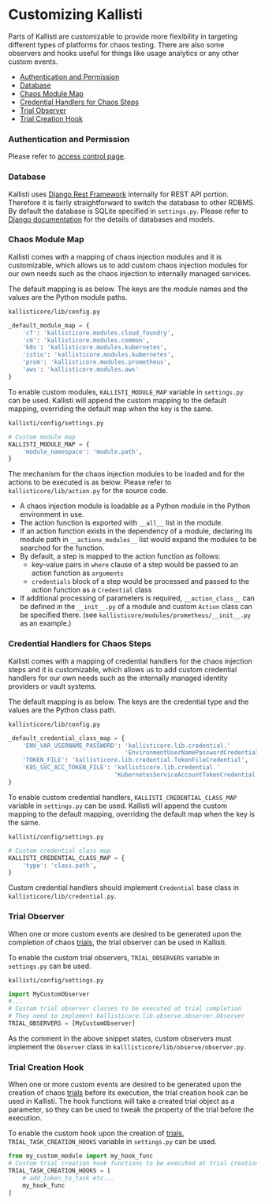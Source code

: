 # Customizing Kallisti

Parts of Kallisti are customizable to provide more flexibility in targeting 
different types of platforms for chaos testing. There are also some observers
and hooks useful for things like usage analytics or any other custom events.

* [Authentication and Permission](#authentication-and-permission)
* [Database](#database)
* [Chaos Module Map](#chaos-module-map)
* [Credential Handlers for Chaos Steps](#credential-handlers-for-chaos-steps)
* [Trial Observer](#trial-observer)
* [Trial Creation Hook](#trial-creation-hook)

### Authentication and Permission

Please refer to [access control page][access-control].

### Database

Kallisti uses [Django Rest Framework](https://www.django-rest-framework.org/)
internally for REST API portion. Therefore it is fairly straightforward to
switch the database to other RDBMS. By default the database is SQLite specified
in `settings.py`. Please refer to
[Django documentation](https://docs.djangoproject.com/en/2.2/topics/db/) for the
details of databases and models.

### Chaos Module Map

Kallisti comes with a mapping of chaos injection modules and it is customizable,
which allows us to add custom chaos injection modules for our own needs such as
the chaos injection to internally managed services.

The default mapping is as below. The keys are the module names and the values
are the Python module paths.

`kallisticore/lib/config.py`

```python
_default_module_map = {
    'cf': 'kallisticore.modules.cloud_foundry',
    'cm': 'kallisticore.modules.common',
    'k8s': 'kallisticore.modules.kubernetes',
    'istio': 'kallisticore.modules.kubernetes',
    'prom': 'kallisticore.modules.prometheus',
    'aws': 'kallisticore.modules.aws'
}
```

To enable custom modules, `KALLISTI_MODULE_MAP` variable in `settings.py` can be
used. Kallisti will append the custom mapping to the default mapping, overriding
the default map when the key is the same.

`kallisti/config/settings.py`

```Python
# Custom module map
KALLISTI_MODULE_MAP = {
    'module_namespace': 'module.path',
}
```

The mechanism for the chaos injection modules to be loaded and for the actions
to be executed is as below. Please refer to `kallisticore/lib/action.py` for the
source code.

* A chaos injection module is loadable as a Python module in the Python
  environment in use.
* The action function is exported with `__all__` list in the module.
* If an action function exists in the dependency of a module, declaring its
  module path in `__actions_modules__` list would expand the modules to be
  searched for the function.
* By default, a step is mapped to the action function as follows: 
  * key-value pairs in `where` clause of a step would be passed to an action
    function as `arguments`
  * `credentials` block of a step would be processed and passed to the action
    function as a `Credential` class
* If additional processing of parameters is required, `__action_class__` can
  be defined in the `__init__.py` of a module and custom `Action` class can be
  specified there. (see
  `kallisticore/modules/prometheus/__init__.py` as an example.)
  
### Credential Handlers for Chaos Steps

Kallisti comes with a mapping of credential handlers for the chaos injection
steps and it is customizable, which allows us to add custom credential handlers
for our own needs such as the internally managed identity providers or vault
systems.

The default mapping is as below. The keys are the credential type and the values
are the Python class path.

`kallisticore/lib/config.py`

```python
_default_credential_class_map = {
    'ENV_VAR_USERNAME_PASSWORD': 'kallisticore.lib.credential.'
                                 'EnvironmentUserNamePasswordCredential',
    'TOKEN_FILE': 'kallisticore.lib.credential.TokenFileCredential',
    'K8S_SVC_ACC_TOKEN_FILE': 'kallisticore.lib.credential.'
                              'KubernetesServiceAccountTokenCredential'
}
```

To enable custom credential handlers, `KALLISTI_CREDENTIAL_CLASS_MAP` variable
in `settings.py` can be used. Kallisti will append the custom mapping to the
default mapping, overriding the default map when the key is the same.

`kallisti/config/settings.py`

```python
# Custom credential class map
KALLISTI_CREDENTIAL_CLASS_MAP = {
    'type': 'class.path',
}
```

Custom credential handlers should implement `Credential` base class in
`kallisticore/lib/credential.py`.

### Trial Observer

When one or more custom events are desired to be generated upon the completion
of chaos [trials], the trial observer can be used in Kallisti.

To enable the custom trial observers, `TRIAL_OBSERVERS` variable in
`settings.py` can be used.

`kallisti/config/settings.py`

```python
import MyCustomObserver
#...
# Custom trial observer classes to be executed at trial completion
# They need to implement kallisticore.lib.observe.observer.Observer
TRIAL_OBSERVERS = [MyCustomObserver]
```

As the comment in the above snippet states, custom observers must implement the
`Observer` class in `kalllisticore/lib/observe/observer.py`.

### Trial Creation Hook

When one or more custom events are desired to be generated upon the creation of
chaos [trials] before its execution, the trial creation hook can be used in
Kallisti. The hook functions will take a created trial object as a parameter, so
they can be used to tweak the property of the trial before the execution.

To enable the custom hook upon the creation of [trials],
`TRIAL_TASK_CREATION_HOOKS` variable in `settings.py` can be used.

```python
from my_custom_module import my_hook_func
# Custom trial creation hook functions to be executed at trial creation
TRIAL_TASK_CREATION_HOOKS = [
    # add_token_to_task etc...
    my_hook_func
]
```

[access-control]: ./access-control.md
[step-credentials]: ./step-credentials.md
[trials]: :/concept.md#trial
